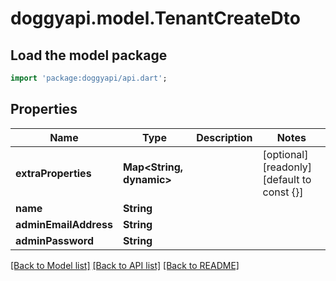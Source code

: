 # doggyapi.model.TenantCreateDto

## Load the model package
```dart
import 'package:doggyapi/api.dart';
```

## Properties
Name | Type | Description | Notes
------------ | ------------- | ------------- | -------------
**extraProperties** | **Map<String, dynamic>** |  | [optional] [readonly] [default to const {}]
**name** | **String** |  | 
**adminEmailAddress** | **String** |  | 
**adminPassword** | **String** |  | 

[[Back to Model list]](../README.md#documentation-for-models) [[Back to API list]](../README.md#documentation-for-api-endpoints) [[Back to README]](../README.md)


